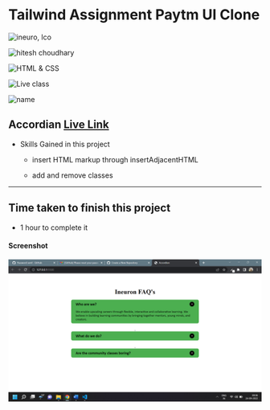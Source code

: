 # Tailwind Assignment Paytm UI Clone

![ineuro, lco](https://img.shields.io/badge/iNeuron-LCO-green)

![hitesh choudhary](https://img.shields.io/badge/Hitesh--Choudhary-Full--stack--JS--bootcamp-red)

![HTML & CSS](https://img.shields.io/badge/JAVASCRIPT-DOM-orange)

![Live class](https://img.shields.io/badge/LIVE--CLASS-PROJECT--ACCORDIAN-lightgrey)

![name](https://img.shields.io/badge/Vimal--Kumar-lightgrey)

## Accordian [Live Link](https://accordian-js.netlify.app/)

- Skills Gained in this project

  - insert HTML markup through insertAdjacentHTML

  - add and remove classes

---

## Time taken to finish this project

- 1 hour to complete it

#### Screenshot

![Desktop](./Image/js-1.png)
